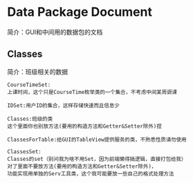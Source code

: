 # Data Package Document
简介：GUI和中间用的数据包的文档
## Classes
简介：班级相关的数据

    CourseTimeSet:
    上课时间，这个只是CourseTime枚举类的一个集合，不考虑中间某周调课
    
    IDSet:用户ID的集合，这样存储快速而且信息少
    
    Classes:班级的类
    这个里面你也别放方法(要用的构造方法和Getter&Setter除外)捏

    ClassesForTable:给GUI的TableView提供服务的类，不熟悉性质请勿使用
    
    ClassesSet:
    Classes的set（别问我为啥不用Set，因为前端懒得搞逻辑，直接打包给我）
    对了里面不要放方法(要用的构造方法和Getter&Setter除外)，
    功能实现用单独的Serv工具类，这个我可能要放一些自己的格式处理方法
    